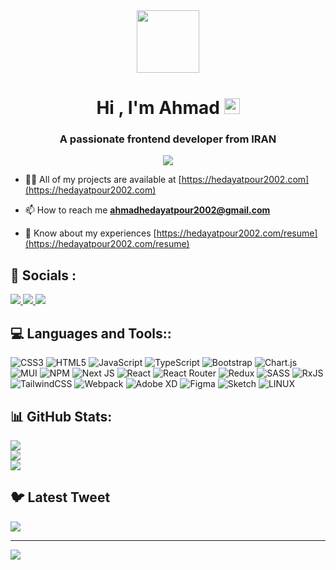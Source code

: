 <div align="center">
  <img height="100" src="https://cdn.dribbble.com/users/1456170/screenshots/4004871/media/021992b613ec7e953947816c72132cab.gif"  />
</div>

<h1 align="center">Hi , I'm Ahmad <img src="https://emojis.slackmojis.com/emojis/images/1531849430/4246/blob-sunglasses.gif?1531849430" width="25"/></h1>
<h3 align="center">A passionate frontend developer from IRAN</h3>

<p align="center">
  <a href="https://hedayatpour2002.com">
    <img src="https://readme-typing-svg.demolab.com?font=Fira+Code&pause=1000&center=true&vCenter=true&width=435&lines=Front-End+Developer;React.js+Developer" /></a>
</p>

- 👨‍💻 All of my projects are available at [https://hedayatpour2002.com](https://hedayatpour2002.com)

- 📫 How to reach me **ahmadhedayatpour2002@gmail.com**

- 📄 Know about my experiences [https://hedayatpour2002.com/resume](https://hedayatpour2002.com/resume)

## 🔗 Socials :

<a href="https://instagram.com/hedayatpour2002">
  <img src="https://img.shields.io/badge/Instagram-%23E4405F.svg?logo=Instagram&logoColor=white">
</a>
<a href="https://linkedin.com/in/hedayatpour2002">
  <img src="https://img.shields.io/badge/LinkedIn-%230077B5.svg?logo=linkedin&logoColor=white">
</a>
<a href="https://twitter.com/hedayatpour2002">
  <img src="https://img.shields.io/badge/Twitter-%231DA1F2.svg?logo=Twitter&logoColor=white">
</a>

## 💻 Languages and Tools::

![CSS3](https://img.shields.io/badge/css3-%231572B6.svg?style=for-the-badge&logo=css3&logoColor=white) ![HTML5](https://img.shields.io/badge/html5-%23E34F26.svg?style=for-the-badge&logo=html5&logoColor=white) ![JavaScript](https://img.shields.io/badge/javascript-%23323330.svg?style=for-the-badge&logo=javascript&logoColor=%23F7DF1E) ![TypeScript](https://img.shields.io/badge/typescript-%23007ACC.svg?style=for-the-badge&logo=typescript&logoColor=white) ![Bootstrap](https://img.shields.io/badge/bootstrap-%23563D7C.svg?style=for-the-badge&logo=bootstrap&logoColor=white) ![Chart.js](https://img.shields.io/badge/chart.js-F5788D.svg?style=for-the-badge&logo=chart.js&logoColor=white) ![MUI](https://img.shields.io/badge/MUI-%230081CB.svg?style=for-the-badge&logo=material-ui&logoColor=white) ![NPM](https://img.shields.io/badge/NPM-%23000000.svg?style=for-the-badge&logo=npm&logoColor=white) ![Next JS](https://img.shields.io/badge/Next-black?style=for-the-badge&logo=next.js&logoColor=white) ![React](https://img.shields.io/badge/react-%2320232a.svg?style=for-the-badge&logo=react&logoColor=%2361DAFB) ![React Router](https://img.shields.io/badge/React_Router-CA4245?style=for-the-badge&logo=react-router&logoColor=white) ![Redux](https://img.shields.io/badge/redux-%23593d88.svg?style=for-the-badge&logo=redux&logoColor=white) ![SASS](https://img.shields.io/badge/SASS-hotpink.svg?style=for-the-badge&logo=SASS&logoColor=white) ![RxJS](https://img.shields.io/badge/rxjs-%23B7178C.svg?style=for-the-badge&logo=reactivex&logoColor=white) ![TailwindCSS](https://img.shields.io/badge/tailwindcss-%2338B2AC.svg?style=for-the-badge&logo=tailwind-css&logoColor=white) ![Webpack](https://img.shields.io/badge/webpack-%238DD6F9.svg?style=for-the-badge&logo=webpack&logoColor=black) ![Adobe XD](https://img.shields.io/badge/Adobe%20XD-470137?style=for-the-badge&logo=Adobe%20XD&logoColor=#FF61F6) ![Figma](https://img.shields.io/badge/figma-%23F24E1E.svg?style=for-the-badge&logo=figma&logoColor=white) ![Sketch](https://img.shields.io/badge/Sketch-FFB387?style=for-the-badge&logo=sketch&logoColor=black) ![LINUX](https://img.shields.io/badge/Linux-FCC624?style=for-the-badge&logo=linux&logoColor=black)

## 📊 GitHub Stats:

![](https://github-readme-stats.vercel.app/api?username=hedayatpour2002&theme=dark&hide_border=false&include_all_commits=false&count_private=false)<br/>
![](https://github-readme-streak-stats.herokuapp.com/?user=hedayatpour2002&theme=dark&hide_border=false)<br/>
![](https://github-readme-stats.vercel.app/api/top-langs/?username=hedayatpour2002&theme=dark&hide_border=false&include_all_commits=false&count_private=false&layout=compact)

## 🐦 Latest Tweet

[![](https://gtce.itsvg.in/api?username=hedayatpour2002)](https://github.com/VishwaGauravIn/github-twitter-card-embed)

---

[![](https://visitcount.itsvg.in/api?id=hedayatpour2002&icon=0&color=0)](https://visitcount.itsvg.in)
